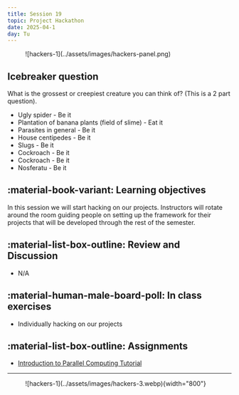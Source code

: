 ```yaml
---
title: Session 19
topic: Project Hackathon
date: 2025-04-1
day: Tu
---
```



<figure markdown="span">
  ![hackers-1](../assets/images/hackers-panel.png)
</figure>

## Icebreaker question
What is the grossest or creepiest creature you can think of? (This is a 2 part question).

- Ugly spider - Be it
- Plantation of banana plants (field of slime) - Eat it
- Parasites in general - Be it
- House centipedes - Be it
- Slugs - Be it
- Cockroach - Be it
- Cockroach - Be it
- Nosferatu - Be it

## :material-book-variant: Learning objectives
In this session we will start hacking on our projects. Instructors will rotate
around the room guiding people on setting up the framework for their projects
that will be developed through the rest of the semester.

## :material-list-box-outline: Review and Discussion
- N/A

## :material-human-male-board-poll: In class exercises
- Individually hacking on our projects

## :material-list-box-outline: Assignments
- [Introduction to Parallel Computing Tutorial](https://hpc.llnl.gov/documentation/tutorials/introduction-parallel-computing-tutorial)

---------------------


<figure markdown="span">
  ![hackers-1](../assets/images/hackers-3.webp){width="800"}
</figure>
